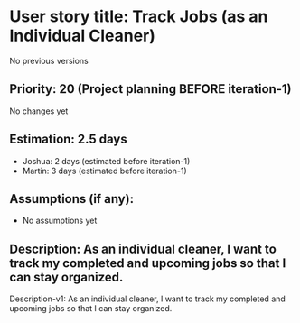 # User story title: Track Jobs (as an Individual Cleaner)
No previous versions

## Priority: 20 (Project planning BEFORE iteration-1)
No changes yet

## Estimation: 2.5 days
* Joshua: 2 days (estimated before iteration-1)
* Martin: 3 days (estimated before iteration-1)

## Assumptions (if any):
* No assumptions yet

## Description: As an individual cleaner, I want to track my completed and upcoming jobs so that I can stay organized.
Description-v1: As an individual cleaner, I want to track my completed and upcoming jobs so that I can stay organized.
